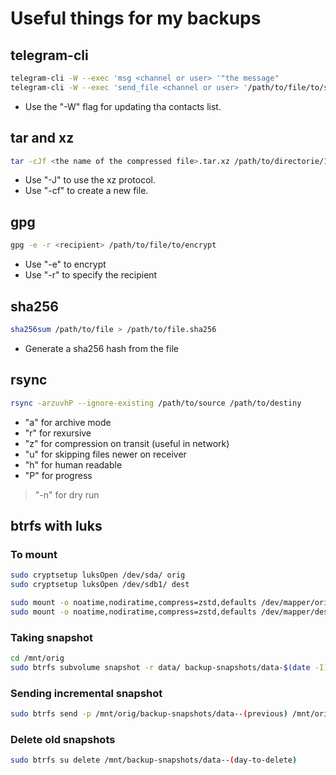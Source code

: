 # Useful things for my backups

## telegram-cli

``` bash
telegram-cli -W --exec 'msg <channel or user> '"the message"
telegram-cli -W --exec 'send_file <channel or user> '/path/to/file/to/send
```

- Use the "-W" flag for updating tha contacts list.

## tar and xz

``` bash
tar -cJf <the name of the compressed file>.tar.xz /path/to/directorie/1 /path/to/directorie/2
```

- Use "-J" to use the xz protocol.
- Use "-cf" to create a new file.

## gpg

``` bash
gpg -e -r <recipient> /path/to/file/to/encrypt
```

- Use "-e" to encrypt
- Use "-r" to specify the recipient

## sha256

``` bash
sha256sum /path/to/file > /path/to/file.sha256
```

- Generate a sha256 hash from the file

## rsync

``` bash
rsync -arzuvhP --ignore-existing /path/to/source /path/to/destiny
```

- "a" for archive mode
- "r" for rexursive
- "z" for compression on transit (useful in network)
- "u" for skipping files newer on receiver
- "h" for human readable
- "P" for progress

> "-n" for dry run

## btrfs with luks

### To mount

``` bash
sudo cryptsetup luksOpen /dev/sda/ orig
sudo cryptsetup luksOpen /dev/sdb1/ dest

sudo mount -o noatime,nodiratime,compress=zstd,defaults /dev/mapper/orig /mnt/orig
sudo mount -o noatime,nodiratime,compress=zstd,defaults /dev/mapper/dest /mnt/dest
```

### Taking snapshot

``` bash
cd /mnt/orig
sudo btrfs subvolume snapshot -r data/ backup-snapshots/data-$(date -I)
```

### Sending incremental snapshot

``` bash
sudo btrfs send -p /mnt/orig/backup-snapshots/data--(previous) /mnt/orig/backup-snapshots/data--(today) | sudo btrfs receive /mnt/dest/backup-snapshots &
```

### Delete old snapshots

``` bash
sudo btrfs su delete /mnt/backup-snapshots/data--(day-to-delete)
```
